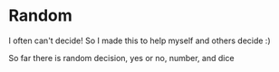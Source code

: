 # Random
I often can't decide! So I made this to help myself and others decide :)

So far there is random decision, yes or no, number, and dice
